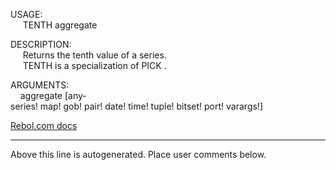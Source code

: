 USAGE:  
&nbsp;&nbsp;&nbsp;&nbsp;&nbsp;TENTH&nbsp;aggregate&nbsp;  
  
DESCRIPTION:  
&nbsp;&nbsp;&nbsp;&nbsp;&nbsp;Returns&nbsp;the&nbsp;tenth&nbsp;value&nbsp;of&nbsp;a&nbsp;series.  
&nbsp;&nbsp;&nbsp;&nbsp;&nbsp;TENTH&nbsp;is&nbsp;a&nbsp;specialization&nbsp;of&nbsp;PICK&nbsp;.  
  
ARGUMENTS:  
&nbsp;&nbsp;&nbsp;&nbsp;aggregate&nbsp;[any-series!&nbsp;map!&nbsp;gob!&nbsp;pair!&nbsp;date!&nbsp;time!&nbsp;tuple!&nbsp;bitset!&nbsp;port!&nbsp;varargs!]  

[Rebol.com docs](http://www.rebol.com/r3/docs/functions/tenth.html)
___
Above this line is autogenerated. Place user comments below.